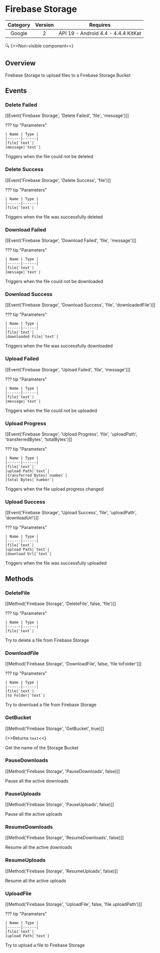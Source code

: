 # Firebase Storage

| Category | Version | Requires |
|:--------:|:-------:|:--------:|
|Google|2|API 19 - Android 4.4 - 4.4.4 KitKat|

:mag: {>>Non-visible component<<}

## Overview

Firebase Storage to upload files to a Firebase Storage Bucket

## Events

### Delete Failed

[[Event('Firebase Storage', 'Delete Failed', 'file', 'message')]]

??? tip "Parameters"

    | Name | Type |
    |------|------|
    |file|`text`|
    |message|`text`|


Triggers when the file could not be deleted

### Delete Success

[[Event('Firebase Storage', 'Delete Success', 'file')]]

??? tip "Parameters"

    | Name | Type |
    |------|------|
    |file|`text`|


Triggers when the file was successfully deleted

### Download Failed

[[Event('Firebase Storage', 'Download Failed', 'file', 'message')]]

??? tip "Parameters"

    | Name | Type |
    |------|------|
    |file|`text`|
    |message|`text`|


Triggers when the file could not be downloaded

### Download Success

[[Event('Firebase Storage', 'Download Success', 'file', 'downloadedFile')]]

??? tip "Parameters"

    | Name | Type |
    |------|------|
    |file|`text`|
    |downloaded File|`text`|


Triggers when the file was successfully downloaded

### Upload Failed

[[Event('Firebase Storage', 'Upload Failed', 'file', 'message')]]

??? tip "Parameters"

    | Name | Type |
    |------|------|
    |file|`text`|
    |message|`text`|


Triggers when the file could not be uploaded

### Upload Progress

[[Event('Firebase Storage', 'Upload Progress', 'file', 'uploadPath', 'transferredBytes', 'totalBytes')]]

??? tip "Parameters"

    | Name | Type |
    |------|------|
    |file|`text`|
    |upload Path|`text`|
    |transferred Bytes|`number`|
    |total Bytes|`number`|


Triggers when the file upload progress changed

### Upload Success

[[Event('Firebase Storage', 'Upload Success', 'file', 'uploadPath', 'downloadUrl')]]

??? tip "Parameters"

    | Name | Type |
    |------|------|
    |file|`text`|
    |upload Path|`text`|
    |download Url|`text`|


Triggers when the file was successfully uploaded

## Methods

### DeleteFile

[[Method('Firebase Storage', 'DeleteFile', false, 'file')]]

??? tip "Parameters"

    | Name | Type |
    |------|------|
    |file|`text`|


Try to delete a file from Firebase Storage

### DownloadFile

[[Method('Firebase Storage', 'DownloadFile', false, 'file toFolder')]]

??? tip "Parameters"

    | Name | Type |
    |------|------|
    |file|`text`|
    |to Folder|`text`|


Try to download a file from Firebase Storage

### GetBucket

[[Method('Firebase Storage', 'GetBucket', true)]]

{>>Returns `text`<<}

Get the name of the Storage Bucket

### PauseDownloads

[[Method('Firebase Storage', 'PauseDownloads', false)]]

Pause all the active downloads

### PauseUploads

[[Method('Firebase Storage', 'PauseUploads', false)]]

Pause all the active uploads

### ResumeDownloads

[[Method('Firebase Storage', 'ResumeDownloads', false)]]

Resume all the active downloads

### ResumeUploads

[[Method('Firebase Storage', 'ResumeUploads', false)]]

Resume all the active uploads

### UploadFile

[[Method('Firebase Storage', 'UploadFile', false, 'file uploadPath')]]

??? tip "Parameters"

    | Name | Type |
    |------|------|
    |file|`text`|
    |upload Path|`text`|


Try to upload a file to Firebase Storage